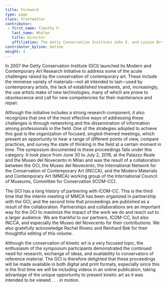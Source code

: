 ```yaml
---
title: Foreword
type: page
class: frontmatter
contributor:
 - first_name: Timothy P.
   last_name: Whalen
   title: Director
   affiliation: The Getty Conservation Institute John E. and Louise Bryson Director Getty Conservation Institute
contributor_byline: bottom
weight: 4
---
```


In 2007 the Getty Conservation Institute (GCI) launched its Modern and Contemporary Art Research Initiative to address some of the acute challenges raised by the conservation of contemporary art. These include the immense variety of materials—not all intended to last—used by contemporary artists, the lack of established treatments, and, increasingly, the use artists make of new technologies, many of which are prone to obsolescence and call for new competencies for their maintenance and repair.

Although the initiative includes a strong research component, it also recognizes that one of the most effective ways of addressing these challenges is through networking and the dissemination of information among professionals in the field. One of the strategies adopted to achieve this goal is the organization of focused, singled-themed meetings, which present an opportunity to hear a range of different points of view, compare practices, and survey the state of thinking in the field at a certain moment in time. The symposium documented in these proceedings falls under this category. It took place from June 30 to July 2, 2016, at the Palazzo Reale and the Museo del Novecento in Milan and was the result of a collaboration between the GCI, the Museo del Novecento, the International Network for the Conservation of Contemporary Art (INCCA), and the Modern Materials and Contemporary Art (MMCA) working group of the International Council of Museums, Committee for Conservation (ICOM-CC).

The GCI has a long history of partnering with ICOM-CC. This is the third time that the interim meeting of MMCA has been organized in partnership with the GCI, and the second time that proceedings are published as a result of the collaboration. Partnerships and collaborations are an important way for the GCI to maximize the impact of the work we do and reach out to a larger audience. We are thankful to our partners, ICOM-CC, but also INCCA, and especially the Museo del Novecento for their contributions. We also gratefully acknowledge Rachel Rivenc and Reinhard Bek for their thoughtful editing of this volume.

Although the conservation of kinetic art is a very focused topic, the enthusiasm of the symposium participants demonstrated the continued need for research, exchange of ideas, and availability to conservators of reference material. The GCI is therefore delighted that these proceedings will be made available in both digital and print formats, especially since this is the first time we will be including videos in an online publication, taking advantage of the unique opportunity to present kinetic art as it was intended to be viewed . . . in motion.
